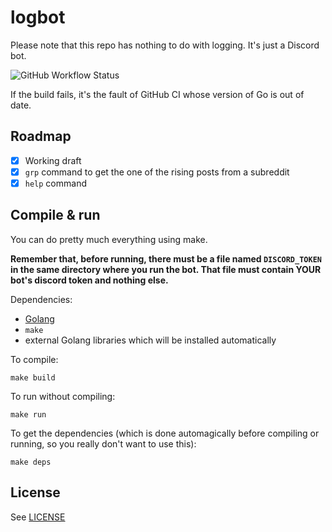 # logbot

Please note that this repo has nothing to do with logging. It's just a Discord bot.

![GitHub Workflow Status](https://img.shields.io/github/workflow/status/EdoardoLaGreca/logbot/Makefile%20CI)

If the build fails, it's the fault of GitHub CI whose version of Go is out of date.

## Roadmap

 - [x] Working draft
 - [x] `grp` command to get the one of the rising posts from a subreddit
 - [x] `help` command

## Compile & run

You can do pretty much everything using make.

**Remember that, before running, there must be a file named `DISCORD_TOKEN` in the same directory where you run the bot. That file must contain YOUR bot's discord token and nothing else.**

Dependencies:

 - [Golang](https://go.dev/)
 - `make`
 - external Golang libraries which will be installed automatically

To compile:

```
make build
```

To run without compiling:

```
make run
```

To get the dependencies (which is done automagically before compiling or running, so you really don't want to use this):

```
make deps
```

## License

See [LICENSE](/LICENSE)
